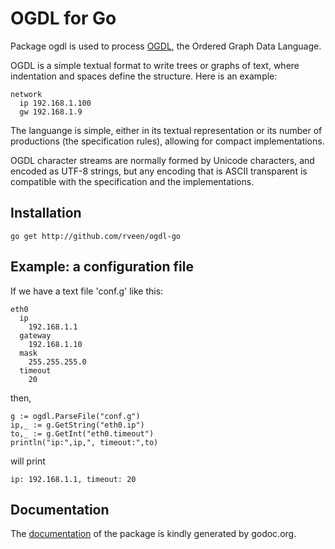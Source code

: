 # OGDL for Go

Package ogdl is used to process [OGDL](http://ogdl.org), the Ordered Graph Data Language.

OGDL is a simple textual format to write trees or graphs of text, where indentation and spaces define the structure. Here is an example:

    network
      ip 192.168.1.100
      gw 192.168.1.9

The languange is simple, either in its textual representation or its number of productions (the specification rules), allowing for compact implementations.

OGDL character streams are normally formed by Unicode characters, and encoded as UTF-8 strings, but any encoding that is ASCII transparent is compatible with the specification and the implementations.

## Installation

    go get http://github.com/rveen/ogdl-go

## Example: a configuration file

If we have a text file 'conf.g' like this:

    eth0
      ip
        192.168.1.1
      gateway
        192.168.1.10
      mask
        255.255.255.0
      timeout
        20
then,

    g := ogdl.ParseFile("conf.g")
    ip,_ := g.GetString("eth0.ip")
    to,_ := g.GetInt("eth0.timeout")
    println("ip:",ip,", timeout:",to)

will print

    ip: 192.168.1.1, timeout: 20

## Documentation

The [documentation](http://godoc.org/github.com/rveen/ogdl-go) of the package is kindly generated by godoc.org.
